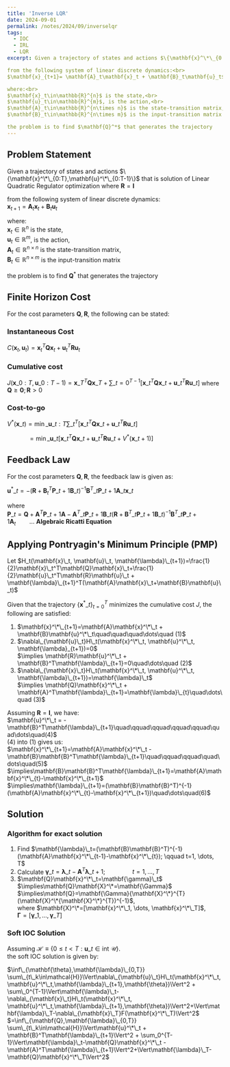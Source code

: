 ```yaml
---
title: 'Inverse LQR'
date: 2024-09-01
permalink: /notes/2024/09/inverselqr
tags:
  - IOC
  - IRL
  - LQR
excerpt: Given a trajectory of states and actions $\{\mathbf{x}^\*\_{0:T},\mathbf{u}^\*\_{0:T-1}\}$ that is solution of Linear Quadratic Regulator optimization where $\mathbf{R}=\mathbf{I}$<br>

from the following system of linear discrete dynamics:<br>
$\mathbf{x}_{t+1}= \mathbf{A}_t\mathbf{x}_t + \mathbf{B}_t\mathbf{u}_t$

where:<br>
$\mathbf{x}_t\in\mathbb{R}^{n}$ is the state,<br> 
$\mathbf{u}_t\in\mathbb{R}^{m}$, is the action,<br>
$\mathbf{A}_t\in\mathbb{R}^{n\times n}$ is the state-transition matrix,<br>
$\mathbf{B}_t\in\mathbb{R}^{n\times m}$ is the input-transition matrix

the problem is to find $\mathbf{Q}^*$ that generates the trajectory
---
```


Problem Statement
-----
Given a trajectory of states and actions $\{\mathbf{x}^\*\_{0:T},\mathbf{u}^\*\_{0:T-1}\}$ that is solution of Linear Quadratic Regulator optimization where $\mathbf{R}=\mathbf{I}$<br>

from the following system of linear discrete dynamics:<br>
$\mathbf{x}_{t+1}= \mathbf{A}_t\mathbf{x}_t + \mathbf{B}_t\mathbf{u}_t$

where:<br>
$\mathbf{x}_t\in\mathbb{R}^{n}$ is the state,<br> 
$\mathbf{u}_t\in\mathbb{R}^{m}$, is the action,<br>
$\mathbf{A}_t\in\mathbb{R}^{n\times n}$ is the state-transition matrix,<br>
$\mathbf{B}_t\in\mathbb{R}^{n\times m}$ is the input-transition matrix

the problem is to find $\mathbf{Q}^*$ that generates the trajectory

Finite Horizon Cost
-----
For the cost parameters $\mathbf{Q}, \mathbf{R}$, the following can be stated:

### Instantaneous Cost<br>
$C(\mathbf{x}_t, \mathbf{u}_t)= \mathbf{x}_t^T\mathbf{Q}\mathbf{x}_t + \mathbf{u}_t^T\mathbf{R}\mathbf{u}_t$

### Cumulative cost<br>
$J(\mathbf{x}\_{0:T},\mathbf{u}\_{0:T-1})=\mathbf{x}\_T^T\mathbf{Q}\mathbf{x}\_T+\sum\_{t=0}^{T-1}\big[\mathbf{x}\_t^T\mathbf{Q}\mathbf{x}\_t + \mathbf{u}\_t^T\mathbf{R}\mathbf{u}\_t\big]$
where $\mathbf{Q}\geq\mathbf{0}; \mathbf{R}>0$

### Cost-to-go<br>
$V^*(\mathbf{x}\_t)=\min\_{\mathbf{u}\_{t:T}}\sum\_t^T \Big[\mathbf{x}\_t^T\mathbf{Q}\mathbf{x}\_t + \mathbf{u}\_t^T\mathbf{R}\mathbf{u}\_t\Big]$

$\qquad\quad=\min\_{\mathbf{u}\_t}\Big[\mathbf{x}\_t^T\mathbf{Q}\mathbf{x}\_t + \mathbf{u}\_t^T\mathbf{R}\mathbf{u}\_t+V^*(\mathbf{x}\_{t+1})\Big]$ 

Feedback Law 
-----
For the cost parameters $\mathbf{Q}, \mathbf{R}$, the feedback law is given as:

$\mathbf{u}^*\_t=-(\mathbf{R} + \mathbf{B}^T_t\mathbf{P}\_{t+1}\mathbf{B}\_t)^{-1}\mathbf{B}^T\_t\mathbf{P}\_{t+1}\mathbf{A}\_t\mathbf{x}\_t$

where<br>
$\mathbf{P}\_t = \mathbf{Q}+ \mathbf{A}^T\mathbf{P}\_{t+1}\mathbf{A} -\mathbf{A}^T\_{t}\mathbf{P}\_{t+1}\mathbf{B}\_t(\mathbf{R} + \mathbf{B}^T\_t\mathbf{P}\_{t+1}\mathbf{B}\_t)^{-1}\mathbf{B}^T\_t\mathbf{P}\_{t+1}\mathbf{A}_t \qquad\dots$ **Algebraic Ricatti Equation**


Applying Pontryagin's Minimum Principle (PMP)
-----
Let $H_t(\mathbf{x}\_t, \mathbf{u}\_t, \mathbf{\lambda}\_{t+1})=\frac{1}{2}\mathbf{x}\_t^T\mathbf{Q}\mathbf{x}\_t+\frac{1}{2}\mathbf{u}\_t^T\mathbf{R}\mathbf{u}\_t + \mathbf{\lambda}\_{t+1}^T(\mathbf{A}\mathbf{x}\_t+\mathbf{B}\mathbf{u}\_t)$ 

Given that the trajectory $\{\mathbf{x}^*\_t\}_{t=0}^T$ minimizes the cumulative cost $J$, the following are satisfied: 

1. $\mathbf{x}^\*\_{t+1}=\mathbf{A}\mathbf{x}^\*\_t + \mathbf{B}\mathbf{u}^\*\_t\quad\quad\quad\dots\quad (1)$
2. $\nabla\_{\mathbf{u}\_t}H\_t(\mathbf{x}^\*\_t, \mathbf{u}^\*\_t, \mathbf{\lambda}_{t+1})=0$<br>
$\implies \mathbf{R}\mathbf{u}^\*\_t + \mathbf{B}^T\mathbf{\lambda}\_{t+1}=0\quad\dots\quad (2)$
3. $\nabla\_{\mathbf{x}\_t}H\_t(\mathbf{x}^\*\_t, \mathbf{u}^\*\_t, \mathbf{\lambda}\_{t+1})=\mathbf{\lambda}\_t$<br>
$\implies \mathbf{Q}\mathbf{x}^\*\_t + \mathbf{A}^T\mathbf{\lambda}\_{t+1}=\mathbf{\lambda}\_{t}\quad\dots\quad (3)$

Assuming $\mathbf{R}=\mathbf{I}$, we have:<br>
$\mathbf{u}^\*\_t = -\mathbf{B}^T\mathbf{\lambda}\_{t+1}\quad\qquad\qquad\qquad\qquad\quad\dots\quad(4)$<br>
(4) into (1) gives us:<br>
$\mathbf{x}^\*\_{t+1}=\mathbf{A}\mathbf{x}^\*\_t - \mathbf{B}\mathbf{B}^T\mathbf{\lambda}\_{t+1}\quad\qquad\qquad\quad\dots\quad(5)$<br>
$\implies\mathbf{B}\mathbf{B}^T\mathbf{\lambda}\_{t+1}=\mathbf{A}\mathbf{x}^\*\_{t}-\mathbf{x}^\*\_{t+1}$<br>
$\implies\mathbf{\lambda}\_{t+1}=(\mathbf{B}\mathbf{B}^T)^{-1}(\mathbf{A}\mathbf{x}^\*\_{t}-\mathbf{x}^\*\_{t+1})\quad\dots\quad(6)$

Solution
-----

### Algorithm for exact solution

1. Find $\mathbf{\lambda}\_t=(\mathbf{B}\mathbf{B}^T)^{-1}(\mathbf{A}\mathbf{x}^\*\_{t-1}-\mathbf{x}^\*\_{t}); \qquad t=1, \dots, T$
2. Calculate $\mathbf{\gamma}\_t=\mathbf{\lambda}\_{t}-\mathbf{A}^T\mathbf{\lambda}\_{t+1}; \qquad\qquad t=1, \dots, T$
3. $\mathbf{Q}\mathbf{x}^\*\_t=\mathbf{\gamma}\_t$<br>
$\implies\mathbf{Q}\mathbf{X}^\*=\mathbf{\Gamma}$<br>
$\implies\mathbf{Q}=\mathbf{\Gamma}{\mathbf{X}^\*}^{T}(\mathbf{X}^\*{\mathbf{X}^\*}^{T})^{-1}$,  
where 
$\mathbf{X}^\*=[\mathbf{x}^\*\_1, \dots, \mathbf{x}^\*\_T]$,<br>
$\mathbf{\Gamma}=[\mathbf{\gamma}\_1, \dots, \mathbf{\gamma}\_T]$

### Soft IOC Solution

Assuming $\mathcal{H}\equiv\{0\leq t<T: \mathbf{u}\_t \in \text{int}\ \mathcal{U}\}$. <br>
the soft IOC solution is given by:

$\inf\_{\mathbf{\theta},\mathbf{\lambda}\_{0,T}} \sum\_{t\_k\in\mathcal{H}}\Vert\nabla\_{\mathbf{u}\_t}H\_t(\mathbf{x}^\*\_t,\mathbf{u}^\*\_t,\mathbf{\lambda}\_{t+1},\mathbf{\theta})\Vert^2 + \sum\_0^{T-1}\Vert\mathbf{\lambda}\_t-\nabla\_{\mathbf{x}\_t}H\_t(\mathbf{x}^\*\_t, \mathbf{u}^\*\_t,\mathbf{\lambda}\_{t+1},\mathbf{\theta})\Vert^2+\Vert\mathbf{\lambda}\_T-\nabla\_{\mathbf{x}\_T}F(\mathbf{x}^\*\_T)\Vert^2$<br>
$=\inf\_{\mathbf{Q},\mathbf{\lambda}\_{0,T}} \sum\_{t\_k\in\mathcal{H}}\Vert\mathbf{u}^\*\_t + \mathbf{B}^T\mathbf{\lambda}\_{t+1}\Vert^2 + \sum_0^{T-1}\Vert\mathbf{\lambda}\_t-\mathbf{Q}\mathbf{x}^\*\_t - \mathbf{A}^T\mathbf{\lambda}\_{t+1}\Vert^2+\Vert\mathbf{\lambda}\_T-\mathbf{Q}\mathbf{x}^\*\_T\Vert^2$


